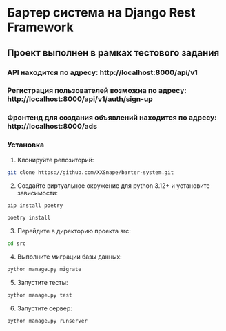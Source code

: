 # Бартер система на Django Rest Framework

## Проект выполнен в рамках тестового задания 

### API находится по адресу: http://localhost:8000/api/v1
### Регистрация пользователей возможна по адресу: http://localhost:8000/api/v1/auth/sign-up

### Фронтенд для создания объявлений находится по адресу: http://localhost:8000/ads

### Установка
1) Клонируйте репозиторий:
```sh
git clone https://github.com/XXSnape/barter-system.git
```

2) Создайте виртуальное окружение для python 3.12+ и установите зависимости:
```sh
pip install poetry
```
```sh
poetry install
```

3) Перейдите в директорию проекта src:
```sh
cd src
```

4) Выполните миграции базы данных:
```sh
python manage.py migrate
```

5) Запустите тесты:
```sh
python manage.py test
```

6) Запустите сервер:
```sh
python manage.py runserver
```
